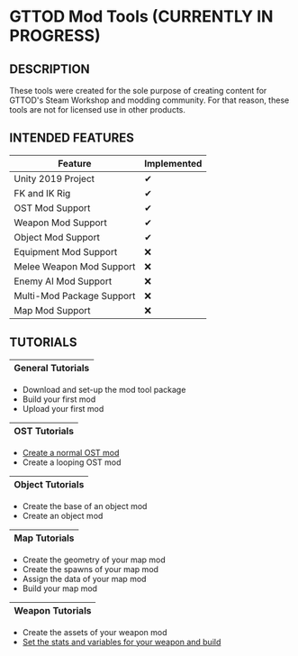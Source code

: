 # GTTOD Mod Tools (CURRENTLY IN PROGRESS)

## DESCRIPTION

These tools were created for the sole purpose of creating content for GTTOD's Steam Workshop and modding community. For that reason, these tools are not for licensed use in other products.

## INTENDED FEATURES

|Feature|Implemented|
|----------|------------|
|Unity 2019 Project|✔|
|FK and IK Rig|✔|
|OST Mod Support|✔|
|Weapon Mod Support|✔|
|Object Mod Support|✔|
|Equipment Mod Support|❌|
|Melee Weapon Mod Support|❌|
|Enemy AI Mod Support|❌|
|Multi-Mod Package Support|❌|
|Map Mod Support|❌|

## TUTORIALS

|General Tutorials|
|----------|
* Download and set-up the mod tool package
* Build your first mod
* Upload your first mod

|OST Tutorials|
|----------|
* [Create a normal OST mod](https://youtu.be/5QFbn5KMTDA)
* Create a looping OST mod

|Object Tutorials|
|----------|
* Create the base of an object mod
* Create an object mod

|Map Tutorials|
|----------|
* Create the geometry of your map mod
* Create the spawns of your map mod
* Assign the data of your map mod
* Build your map mod

|Weapon Tutorials|
|----------|
* Create the assets of your weapon mod
* [Set the stats and variables for your weapon and build](https://youtu.be/Pnr9aFBtEjg)

